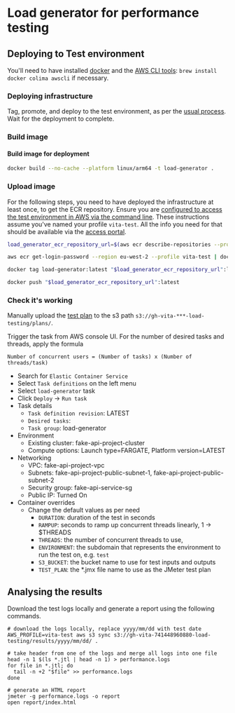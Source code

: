# Load generator for performance testing

## Deploying to Test environment

You'll need to have installed [docker](https://www.docker.com/) and the [AWS CLI tools](https://aws.amazon.com/cli/): `brew install docker colima awscli` if necessary.

### Deploying infrastructure

Tag, promote, and deploy to the test environment, as per the [usual process](https://nhsd-confluence.digital.nhs.uk/spaces/Vacc/pages/989220238/Branching+and+release+strategy). Wait for the deployment to complete.

### Build image

#### Build image for deployment

```sh
docker build --no-cache --platform linux/arm64 -t load-generator .
```

### Upload image

For the following steps, you need to have deployed the infrastructure at least once, to get the ECR repository.
Ensure you are [configured to access the test environment in AWS via the command line](https://docs.aws.amazon.com/cli/latest/userguide/getting-started-quickstart.html). These instructions assume you've named your profile `vita-test`. All the info you need for that should be available via the [access portal](https://d-9c67018f89.awsapps.com/start/#/?tab=accounts).

```sh
load_generator_ecr_repository_url=$(aws ecr describe-repositories --profile vita-test | jq -r '.repositories[] | select(.repositoryName == "load-generator") | .repositoryUri')

aws ecr get-login-password --region eu-west-2 --profile vita-test | docker login --username AWS --password-stdin $(echo $load_generator_ecr_repository_url | cut -d/ -f1)

docker tag load-generator:latest "$load_generator_ecr_repository_url":latest

docker push "$load_generator_ecr_repository_url":latest
```

### Check it's working

Manually upload the [test plan](/performance/vita-user-journey.jmx) to the s3 path `s3://gh-vita-***-load-testing/plans/`.

Trigger the task from AWS console UI. For the number of desired tasks and threads, apply the formula

```text
Number of concurrent users = (Number of tasks) x (Number of threads/task)
```

- Search for `Elastic Container Service`
- Select `Task definitions` on the left menu
- Select `load-generator` task
- Click `Deploy` -> `Run task`
- Task details
  - `Task definition revision`: LATEST
  - `Desired tasks`: <based on above formula>
  - `Task group`: load-generator
- Environment
  - Existing cluster: fake-api-project-cluster
  - Compute options: Launch type=FARGATE, Platform version=LATEST
- Networking
  - VPC: fake-api-project-vpc
  - Subnets: fake-api-project-public-subnet-1, fake-api-project-public-subnet-2
  - Security group: fake-api-service-sg
  - Public IP: Turned On
- Container overrides
  - Change the default values as per need
    - `DURATION`: duration of the test in seconds
    - `RAMPUP`: seconds to ramp up concurrent threads linearly, 1 -> $THREADS
    - `THREADS`: the number of concurrent threads to use, <based on above formula>
    - `ENVIRONMENT`: the subdomain that represents the environment to run the test on, e.g. `test`
    - `S3_BUCKET`: the bucket name to use for test inputs and outputs
    - `TEST_PLAN`: the *.jmx file name to use as the JMeter test plan

## Analysing the results

Download the test logs locally and generate a report using the following commands.

```shell
# download the logs locally, replace yyyy/mm/dd with test date
AWS_PROFILE=vita-test aws s3 sync s3://gh-vita-741448960880-load-testing/results/yyyy/mm/dd/ .

# take header from one of the logs and merge all logs into one file
head -n 1 $(ls *.jtl | head -n 1) > performance.logs
for file in *.jtl; do
  tail -n +2 "$file" >> performance.logs
done

# generate an HTML report
jmeter -g performance.logs -o report
open report/index.html
```
